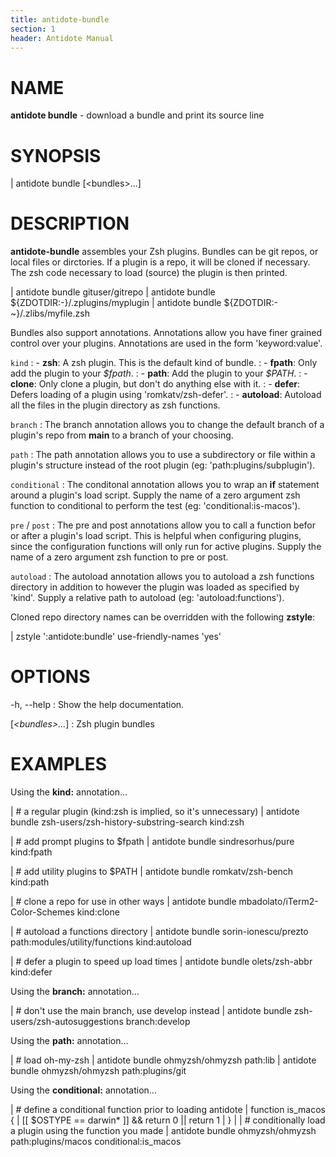 ```yaml
---
title: antidote-bundle
section: 1
header: Antidote Manual
---
```


# NAME

**antidote bundle** - download a bundle and print its source line

# SYNOPSIS

| antidote bundle [\<bundles\>...]

# DESCRIPTION

**antidote-bundle** assembles your Zsh plugins. Bundles can be git repos, or local files or dirctories. If a plugin is a repo, it will be cloned if necessary. The zsh code necessary to load (source) the plugin is then printed.

|   antidote bundle gituser/gitrepo
|   antidote bundle ${ZDOTDIR:-}/.zplugins/myplugin
|   antidote bundle ${ZDOTDIR:-~}/.zlibs/myfile.zsh

Bundles also support annotations. Annotations allow you have finer grained control over your plugins. Annotations are used in the form \'keyword:value\'.

`kind`
:   - **zsh**: A zsh plugin. This is the default kind of bundle.
:   - **fpath**: Only add the plugin to your _\$fpath_.
:   - **path**: Add the plugin to your _\$PATH_.
:   - **clone**: Only clone a plugin, but don't do anything else with it.
:   - **defer**: Defers loading of a plugin using \'romkatv/zsh-defer\'.
:   - **autoload**: Autoload all the files in the plugin directory as zsh functions.

`branch`
:   The branch annotation allows you to change the default branch of a plugin's repo from **main** to a branch of your choosing.

`path`
:   The path annotation allows you to use a subdirectory or file within a plugin's structure instead of the root plugin (eg: \'path:plugins/subplugin\').

`conditional`
:   The conditonal annotation allows you to wrap an **if** statement around a plugin's load script. Supply the name of a zero argument zsh function to conditional to perform the test (eg: \'conditional:is-macos\').

`pre` / `post`
:   The pre and post annotations allow you to call a function befor or after a plugin's load script. This is helpful when configuring plugins, since the configuration functions will only run for active plugins. Supply the name of a zero argument zsh function to pre or post.

`autoload`
:   The autoload annotation allows you to autoload a zsh functions directory in addition to however the plugin was loaded as specified by \'kind\'. Supply a relative path to autoload (eg: \'autoload:functions\').

Cloned repo directory names can be overridden with the following **zstyle**:

|   zstyle \':antidote:bundle\' use-friendly-names \'yes\'

# OPTIONS

-h, \--help
:   Show the help documentation.

[*\<bundles\>...*]
:   Zsh plugin bundles

# EXAMPLES

Using the **kind:** annotation...

|   # a regular plugin (kind:zsh is implied, so it's unnecessary)
|   antidote bundle zsh-users/zsh-history-substring-search kind:zsh

|   # add prompt plugins to $fpath
|   antidote bundle sindresorhus/pure kind:fpath

|   # add utility plugins to $PATH
|   antidote bundle romkatv/zsh-bench kind:path

|   # clone a repo for use in other ways
|   antidote bundle mbadolato/iTerm2-Color-Schemes kind:clone

|   # autoload a functions directory
|   antidote bundle sorin-ionescu/prezto path:modules/utility/functions kind:autoload

|   # defer a plugin to speed up load times
|   antidote bundle olets/zsh-abbr kind:defer

Using the **branch:** annotation...

|   # don't use the main branch, use develop instead
|   antidote bundle zsh-users/zsh-autosuggestions branch:develop

Using the **path:** annotation...

|   # load oh-my-zsh
|   antidote bundle ohmyzsh/ohmyzsh path:lib
|   antidote bundle ohmyzsh/ohmyzsh path:plugins/git

Using the **conditional:** annotation...

|   # define a conditional function prior to loading antidote
|   function is_macos {
|     [[ $OSTYPE == darwin* ]] && return 0 || return 1
|   }
|
|   # conditionally load a plugin using the function you made
|   antidote bundle ohmyzsh/ohmyzsh path:plugins/macos conditional:is_macos

